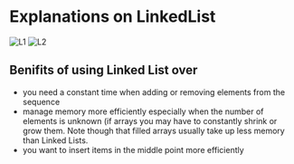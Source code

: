 # Explanations on LinkedList
![L1](https://user-images.githubusercontent.com/54584388/218909011-929e8381-46fa-4b68-9ced-82cd164f3d09.jpg)
![L2](https://user-images.githubusercontent.com/54584388/218909016-0675f5ad-a257-47ce-b1bd-3e0bdd597871.jpg)

## Benifits of using Linked List over 
- you need a constant time when adding or removing elements from the sequence
- manage memory more efficiently especially when the number of elements is unknown (if arrays you may have to constantly shrink or grow them. Note though that filled arrays usually take up less memory than Linked Lists.
- you want to insert items in the middle point more efficiently